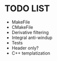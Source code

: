 # TODO LIST

- MakeFile
- CMakeFile
- Derivative filtering
- Integral anti-windup
- Tests
- Header only?
- C++ templatization


